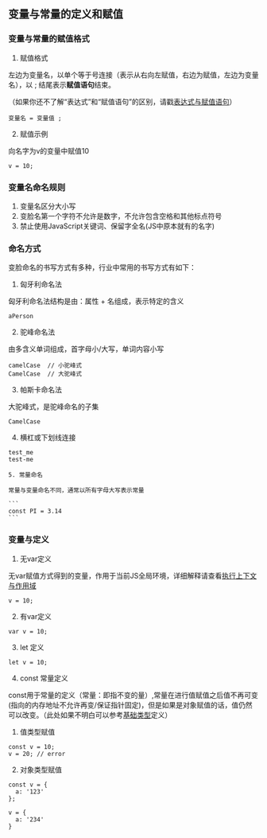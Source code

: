 ## 变量与常量的定义和赋值

### 变量与常量的赋值格式

1. 赋值格式

左边为变量名，以单个等于号连接（表示从右向左赋值，右边为赋值，左边为变量名），以 ; 结尾表示**赋值语句**结束。

（如果你还不了解“表达式”和“赋值语句”的区别，请戳[表达式与赋值语句](./)）

```
变量名 = 变量值 ; 
```

2. 赋值示例

向名字为v的变量中赋值10

```
v = 10;
```

### 变量名命名规则

  1. 变量名区分大小写
  2. 变脸名第一个字符不允许是数字，不允许包含空格和其他标点符号
  3. 禁止使用JavaScript关键词、保留字全名(JS中原本就有的名字)

### 命名方式

变脸命名的书写方式有多种，行业中常用的书写方式有如下：

   1. 匈牙利命名法

   匈牙利命名法结构是由：属性 + 名组成，表示特定的含义

   ```
   aPerson
   ```

   2. 驼峰命名法

   由多含义单词组成，首字母小/大写，单词内容小写

   ```
   camelCase  // 小驼峰式
   CamelCase  // 大驼峰式
   ```

   3. 帕斯卡命名法

   大驼峰式，是驼峰命名的子集

   ```
   CamelCase
   ```

   4. 横杠或下划线连接

   ```
   test_me
   test-me
   ```

    5. 常量命名
    
    常量与变量命名不同，通常以所有字母大写表示常量

    ```
    const PI = 3.14
    ```

### 变量与定义

1. 无var定义

无var赋值方式得到的变量，作用于当前JS全局环境，详细解释请查看[执行上下文与作用域](./)

```
v = 10;
```

2. 有var定义

```
var v = 10;
```

3. let 定义

```
let v = 10;
```

4. const 常量定义

const用于常量的定义（常量：即指不变的量）,常量在进行值赋值之后值不再可变(指向的内存地址不允许再变/保证指针固定)，但是如果是对象赋值的话，值仍然可以改变。（此处如果不明白可以参考[基础类型](./)定义）

1. 值类型赋值

```
const v = 10;
v = 20; // error
```

2. 对象类型赋值

```
const v = {
  a: '123'
};

v = {
  a: '234'
}
```


